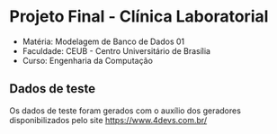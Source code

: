 # Projeto Final - Clínica Laboratorial

- Matéria: Modelagem de Banco de Dados 01
- Faculdade: CEUB - Centro Universitário de Brasília
- Curso: Engenharia da Computação

## Dados de teste

Os dados de teste foram gerados com o auxílio dos geradores disponibilizados pelo site https://www.4devs.com.br/
